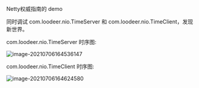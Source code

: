 Netty权威指南的 demo 

同时调试 com.loodeer.nio.TimeServer 和 com.loodeer.nio.TimeClient，发现新世界。



com.loodeer.nio.TimeServer 时序图: 

![image-20210706164536147](https://tva1.sinaimg.cn/large/008i3skNly1gs7bp4ok8tj30lg0h3tbw.jpg)

com.loodeer.nio.TimeClient 时序图:

![image-20210706164624580](https://tva1.sinaimg.cn/large/008i3skNly1gs7bpxqvdfj30kg0jejv7.jpg)

